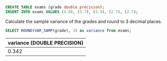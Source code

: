 ``` sql
CREATE TABLE exams (grade double precision);
INSERT INTO exams VALUES (4.0), (3.7), (3.3), (2.7), (2.7);
```

Calculate the sample variance of the grades and round to 3 decimal places.
``` sql
SELECT ROUND(VAR_SAMP(grade), 3) as variance from exams;
```

| variance (DOUBLE PRECISION) |
| :--- |
| 0.342 |